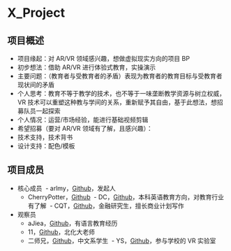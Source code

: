 # X_Project

## 项目概述
- 项目缘起：对 AR/VR 领域感兴趣，想做虚拟现实方向的项目 BP
- 初步想法：借助 AR/VR 进行体验式教育，实操演示
- 主要问题：（教育者与受教育者的矛盾）表现为教育者的教育目标与受教育者现状间的矛盾
- 个人思考：教育不等于教学的技术，也不等于一味垄断教学资源与树立权威，VR 技术可以重塑这种教与学间的关系，重新赋予其自由，基于此想法，想招募队员一起探索
- 个人情况：运营/市场经验，能进行基础视频剪辑
- 希望招募（要对 AR/VR 领域有了解，且感兴趣）：
- 技术支持，技术背书
- 设计支持：配色/模板

## 项目成员
- 核心成员
  - arlmy，[Github](https://github.com/arlmy/BookWriter002)，发起人
  - CherryPotter，[Github](https://github.com/cherryPotter/BookWriter002)
  - DC，[Github](https://github.com/TineeOne/BookWriter002)，本科英语教育方向，对教育行业有了解
  - CQT，[Github]()，金融研究生，擅长商业计划写作
- 观察员
  - aJiea，[Github](https://github.com/aJiea/BookWriter002)，有语言教育经历
  - 11，[Github](https://github.com/missnacy/BookWriter002)，北化大老师
  - 二师兄，[Github](https://github.com/woodali/BookWriter002)，中文系学生
  - YS，[Github](https://github.com/shanzibnu/BookWriter002)，参与学校的 VR 实验室 



